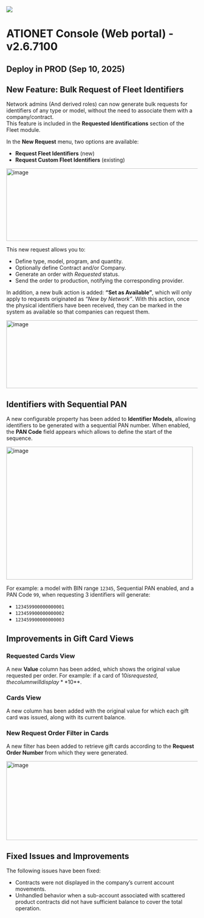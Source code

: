 <img src="https://github.com/Ationet/ationetdocs/raw/master/Content/Images/ATIOnetLogo_250x70.png" />
</p>

# ATIONET Console (Web portal) - v2.6.7100

## Deploy in PROD (Sep 10, 2025)

## New Feature: Bulk Request of Fleet Identifiers  

Network admins (And derived roles) can now generate bulk requests for identifiers of any type or model, without the need to associate them with a company/contract.  
This feature is included in the **Requested Identifications** section of the Fleet module.

In the **New Request** menu, two options are available:  
- **Request Fleet Identifiers** (new)  
- **Request Custom Fleet Identifiers** (existing)  

<img width="776" height="191" alt="image" src="https://github.com/user-attachments/assets/2209a0f8-d4d7-4f72-ac4f-22152673e1da" />

This new request allows you to:  
- Define type, model, program, and quantity.  
- Optionally define Contract and/or Company.  
- Generate an order with *Requested* status.  
- Send the order to production, notifying the corresponding provider.  

In addition, a new bulk action is added: **“Set as Available”**, which will only apply to requests originated as *“New by Network”*. With this action, once the physical identifiers have been received, they can be marked in the system as available so that companies can request them.  

<img width="761" height="179" alt="image" src="https://github.com/user-attachments/assets/a2596c7e-5d4c-4de1-9c55-3b118dd33023" />

## Identifiers with Sequential PAN  

A new configurable property has been added to **Identifier Models**, allowing identifiers to be generated with a sequential PAN number. When enabled, the **PAN Code** field appears which allows to define the start of the sequence.  

<img width="491" height="350" alt="image" src="https://github.com/user-attachments/assets/fd10bd01-69e7-4910-8696-5139ec9f297f" />

For example: a model with BIN range `12345`, Sequential PAN enabled, and a PAN Code `99`, when requesting 3 identifiers will generate:  
- `123459900000000001`  
- `123459900000000002`  
- `123459900000000003`  

## Improvements in Gift Card Views  

### **Requested Cards** View  
A new **Value** column has been added, which shows the original value requested per order. For example: if a card of $10 is requested, the column will display **$10**.  

### **Cards** View  
A new column has been added with the original value for which each gift card was issued, along with its current balance.  

### New Request Order Filter in **Cards**  
A new filter has been added to retrieve gift cards according to the **Request Order Number** from which they were generated.  

<img width="728" height="208" alt="image" src="https://github.com/user-attachments/assets/6c737bc8-604b-4099-b487-2a62f6373d53" />

## Fixed Issues and Improvements  

The following issues have been fixed:  
- Contracts were not displayed in the company’s current account movements.  
- Unhandled behavior when a sub-account associated with scattered product contracts did not have sufficient balance to cover the total operation.  
